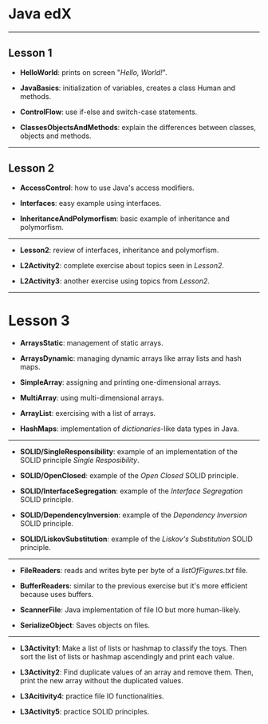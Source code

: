 # Java edX

---

## Lesson 1

- **HelloWorld**: prints on screen "_Hello, World!_".

- **JavaBasics**: initialization of variables, creates a class Human and methods.

- **ControlFlow**: use if-else and switch-case statements.

- **ClassesObjectsAndMethods**: explain the differences between classes, objects and methods.

***

## Lesson 2

- **AccessControl**: how to use Java's access modifiers.

- **Interfaces**: easy example using interfaces.

- **InheritanceAndPolymorfism**: basic example of inheritance and polymorfism.

___

- **Lesson2**: review of interfaces, inheritance and polymorfism.

- **L2Activity2**: complete exercise about topics seen in _Lesson2_.

- **L2Activity3**: another exercise using topics from _Lesson2_.

***

# Lesson 3

- **ArraysStatic**: management of static arrays.

- **ArraysDynamic**: managing dynamic arrays like array lists and hash maps.

- **SimpleArray**: assigning and printing one-dimensional arrays.

- **MultiArray**: using multi-dimensional arrays.

- **ArrayList**: exercising with a list of arrays.

- **HashMaps**: implementation of _dictionaries_-like data types in Java.

___

- **SOLID/SingleResponsibility**: example of an implementation of the SOLID principle _Single Resposibility_.

- **SOLID/OpenClosed**: example of the _Open Closed_ SOLID principle.

- **SOLID/InterfaceSegregation**: example of the _Interface Segregation_ SOLID principle.

- **SOLID/DependencyInversion**: example of the _Dependency Inversion_ SOLID principle.

- **SOLID/LiskovSubstitution**: example of the _Liskov's Substitution_ SOLID principle.

___

- **FileReaders**: reads and writes byte per byte of a _listOfFigures.txt_ file.

- **BufferReaders**: similar to the previous exercise but it's more efficient because uses buffers.

- **ScannerFile**: Java implementation of file IO but more human-likely.

- **SerializeObject**: Saves objects on files.

___

- **L3Activity1**: Make a list of lists or hashmap to classify the toys.
Then sort the list of lists or hashmap ascendingly and print each value.

- **L3Activity2**: Find duplicate values of an array and remove them.
Then, print the new array without the duplicated values.

- **L3Acitivity4**: practice file IO functionalities.

- **L3Activity5**: practice SOLID principles.